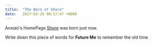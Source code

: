 ```yaml
---
title:  "The Born of Shore"
date:   2017-03-20 00:17:47 +0800
---
```


Anxiao's HomePage [Shore](https://anxiao.gihub.io) was born just now.

Write down this piece of words for **Future Me** to remember the old time.